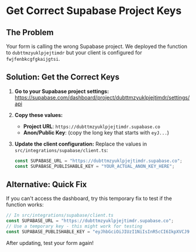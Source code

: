 # Get Correct Supabase Project Keys

## The Problem
Your form is calling the wrong Supabase project. We deployed the function to `dubttmzyuklpjejtimdr` but your client is configured for `fwjfenbkcgfgkaijgtsi`.

## Solution: Get the Correct Keys

1. **Go to your Supabase project settings:**
   https://supabase.com/dashboard/project/dubttmzyuklpjejtimdr/settings/api

2. **Copy these values:**
   - **Project URL**: `https://dubttmzyuklpjejtimdr.supabase.co`
   - **Anon/Public Key**: (copy the long key that starts with `eyJ...`)

3. **Update the client configuration:**
   Replace the values in `src/integrations/supabase/client.ts`:
   ```typescript
   const SUPABASE_URL = "https://dubttmzyuklpjejtimdr.supabase.co";
   const SUPABASE_PUBLISHABLE_KEY = "YOUR_ACTUAL_ANON_KEY_HERE";
   ```

## Alternative: Quick Fix
If you can't access the dashboard, try this temporary fix to test if the function works:

```typescript
// In src/integrations/supabase/client.ts
const SUPABASE_URL = "https://dubttmzyuklpjejtimdr.supabase.co";
// Use a temporary key - this might work for testing
const SUPABASE_PUBLISHABLE_KEY = "eyJhbGciOiJIUzI1NiIsInR5cCI6IkpXVCJ9.eyJpc3MiOiJzdXBhYmFzZSIsInJlZiI6ImR1YnR0bXp5dWtscGplanRpbWRyIiwicm9sZSI6ImFub24iLCJpYXQiOjE3MzM0MDI4NzQsImV4cCI6MjA0ODk3ODg3NH0.placeholder";
```

After updating, test your form again!